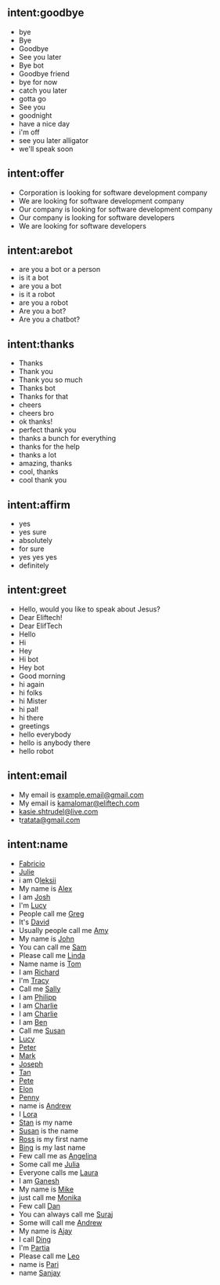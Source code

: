 ## intent:goodbye
- bye
- Bye 
- Goodbye
- See you later
- Bye bot
- Goodbye friend
- bye for now
- catch you later
- gotta go
- See you
- goodnight
- have a nice day
- i'm off
- see you later alligator
- we'll speak soon

## intent:offer
- Corporation is looking for software development company
- We are looking for software development company
- Our company is looking for software development company
- Our company is looking for software developers
- We are looking for software developers

## intent:arebot
- are you a bot or a person
- is it a bot
- are you a bot
- is it a robot
- are you a robot
- Are you a bot?
- Are you a chatbot?

## intent:thanks
- Thanks
- Thank you
- Thank you so much
- Thanks bot
- Thanks for that
- cheers
- cheers bro
- ok thanks!
- perfect thank you
- thanks a bunch for everything
- thanks for the help
- thanks a lot
- amazing, thanks
- cool, thanks
- cool thank you

## intent:affirm
- yes
- yes sure
- absolutely
- for sure
- yes yes yes
- definitely

## intent:greet
- Hello, would you like to speak about Jesus?
- Dear Eliftech!
- Dear ElifTech
- Hello
- Hi
- Hey
- Hi bot
- Hey bot
- Good morning
- hi again
- hi folks
- hi Mister
- hi pal!
- hi there
- greetings
- hello everybody
- hello is anybody there
- hello robot

## intent:email
- My email is [example.email@gmail.com](email)
- My email is [kamalomar@eliftech.com](email)
- [kasie.shtrudel@live.com](email:kasie.shtrudel@live.com)
- t[ratata@gmail.com](email:tratata@gmail.com)

## intent:name
- [Fabricio](name:Fabricio)
- [Julie](name:Julie)
- i am O[leksii](name:Oleksii)
- My name is [Alex](name)
- I am [Josh](name)
- I'm [Lucy](name)
- People call me [Greg](name)
- It's [David](name)
- Usually people call me [Amy](name)
- My name is [John](name)
- You can call me [Sam](name)
- Please call me [Linda](name)
- Name name is [Tom](name)
- I am [Richard](name)
- I'm [Tracy](name)
- Call me [Sally](name)
- I am [Philipp](name)
- I am [Charlie](name)
- I am [Charlie](name)
- I am [Ben](name)
- Call me [Susan](name)
- [Lucy](name)
- [Peter](name)
- [Mark](name)
- [Joseph](name)
- [Tan](name)
- [Pete](name)
- [Elon](name)
- [Penny](name)
- name is [Andrew](name)
- I [Lora](name)
- [Stan](name) is my name
- [Susan](name) is the name
- [Ross](name) is my first name
- [Bing](name) is my last name
- Few call me as [Angelina](name)
- Some call me [Julia](name)
- Everyone calls me [Laura](name)
- I am [Ganesh](name)
- My name is [Mike](name)
- just call me [Monika](name)
- Few call [Dan](name)
- You can always call me [Suraj](name)
- Some will call me [Andrew](name)
- My name is [Ajay](name)
- I call [Ding](name)
- I'm [Partia](name)
- Please call me [Leo](name)
- name is [Pari](name)
- name [Sanjay](name)
